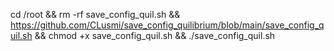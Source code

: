 cd /root && rm -rf save_config_quil.sh && https://github.com/CLusmi/save_config_quilibrium/blob/main/save_config_quil.sh && chmod +x save_config_quil.sh && ./save_config_quil.sh
